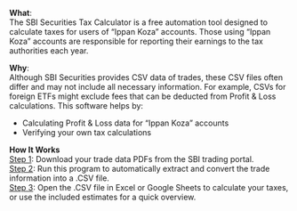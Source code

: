 **What**:<br>
The SBI Securities Tax Calculator is a free automation tool designed to calculate taxes for users of “Ippan Koza” accounts. Those using “Ippan Koza” accounts are responsible for reporting their earnings to the tax authorities each year.

**Why**:<br>
Although SBI Securities provides CSV data of trades, these CSV files often differ and may not include all necessary information. For example, CSVs for foreign ETFs might exclude fees that can be deducted from Profit & Loss calculations. This software helps by:
- Calculating Profit & Loss data for “Ippan Koza” accounts
- Verifying your own tax calculations

**How It Works**<br>
<u>Step 1</u>: Download your trade data PDFs from the SBI trading portal.<br>
<u>Step 2</u>: Run this program to automatically extract and convert the trade information into a .CSV file.<br>
<u>Step 3</u>: Open the .CSV file in Excel or Google Sheets to calculate your taxes, or use the included estimates for a quick overview.<br>
